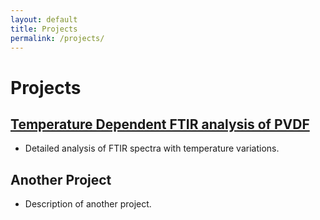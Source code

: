 ```yaml
---
layout: default
title: Projects
permalink: /projects/
---
```


# Projects

## [Temperature Dependent FTIR analysis of PVDF](/projects/ftir-pvdf/)
- Detailed analysis of FTIR spectra with temperature variations.

## Another Project
- Description of another project.
